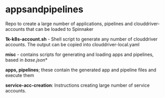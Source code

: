 # appsandpipelines
Repo to create a large number of applications, pipelines and clouddriver-accounts that can be loaded to Spinnaker

**1k-k8s-account.sh** - Shell script to generate any number of clouddriver accounts. The output can be copied into clouddriver-local.yaml

**misc** - contains scripts for generating and loading apps and pipelines, based in **base*.json**

**apps, pipelines**; these contain the generated app and pipeline files and execute them

**service-acc-creation**: Instructions creating large number of service accounts.
